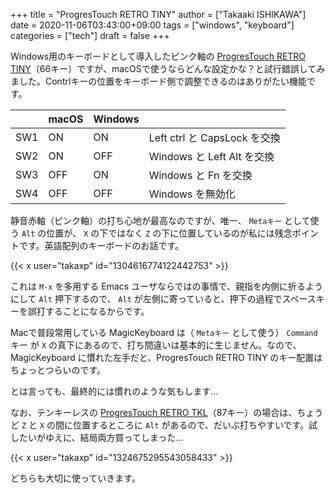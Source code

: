 +++
title = "ProgresTouch RETRO TINY"
author = ["Takaaki ISHIKAWA"]
date = 2020-11-06T03:43:00+09:00
tags = ["windows", "keyboard"]
categories = ["tech"]
draft = false
+++

Windows用のキーボードとして導入したピンク軸の [ProgresTouch RETRO TINY](https://archisite.co.jp/products/archiss/progres-touch/retro-tiny-en/)（66キー）ですが、macOSで使うならどんな設定かな？と試行錯誤してみました。Contrlキーの位置をキーボード側で調整できるのはありがたい機能です。  

|     | macOS | Windows |                          |
|-----|-------|---------|--------------------------|
| SW1 | ON    | ON      | Left ctrl と CapsLock を交換 |
| SW2 | ON    | OFF     | Windows と Left Alt  を交換 |
| SW3 | OFF   | ON      | Windows と Fn を交換     |
| SW4 | OFF   | OFF     | Windows を無効化         |

静音赤軸（ピンク軸）の打ち心地が最高なのですが、唯一、 `Metaキー` として使う `Alt` の位置が、 `X` の下ではなく `Z` の下に位置しているのが私には残念ポイントです。英語配列のキーボードのお話です。  

{{< x user="takaxp" id="1304616774122442753" >}}  

これは `M-x` を多用する Emacs ユーザならではの事情で、親指を内側に折るようにして `Alt` 押下するので、 `Alt` が左側に寄っていると、押下の過程でスペースキーを誤打することになるからです。  

Macで普段常用している MagicKeyboard は（ `Metaキー` として使う） `Command` キー が `X` の真下にあるので、打ち間違いは基本的に生じません。なので、 MagicKeyboard に慣れた左手だと、ProgresTouch RETRO TINY のキー配置はちょっとつらいのです。  

とは言っても、最終的には慣れのような気もします...  

なお、テンキーレスの [ProgresTouch RETRO TKL](https://archisite.co.jp/products/archiss/progres-touch/retro-tkl-en/)（87キー）の場合は、ちょうど `Z` と `X` の間に位置するところに `Alt` があるので、だいぶ打ちやすいです。試したいがゆえに、結局両方買ってしまった...  

{{< x user="takaxp" id="1324675295543058433" >}}  

どちらも大切に使っていきます。
